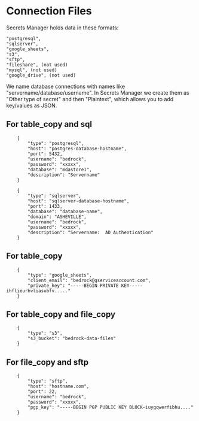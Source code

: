 # Connection Files
Secrets Manager holds data in these formats:

    "postgresql",
    "sqlserver",
    "google_sheets",
    "s3",
    "sftp",
    "fileshare", (not used)
    "mysql", (not used)
    "google_drive", (not used)
    
We name database connections with names like "servername/database/username".
In Secrets Manager we create them as "Other type of secret" and then "Plaintext", which allows you to add key/values as JSON.

## For table_copy and sql
```
    {
        "type": "postgresql",
        "host": "postgres-database-hostname",
        "port": 5432,
        "username": "bedrock",
        "password": "xxxxx",
        "database": "mdastore1",
        "description": "Servername"
    }
    
    {
        "type": "sqlserver",
        "host": "sqlserver-database-hostname",
        "port": 1433,
        "database": "database-name",
        "domain": "ASHEVILLE",
        "username": "bedrock",
        "password": "xxxxx",
        "description": "Servername:  AD Authentication"
    }
```
## For table_copy    
```
    {
        "type": "google_sheets",
        "client_email": "bedrock@gserviceaccount.com",
        "private_key": "-----BEGIN PRIVATE KEY-----ihflieurbvliasubfv....."
    }
```
## For table_copy and file_copy
```
    {
        "type": "s3",
        "s3_bucket": "bedrock-data-files"
    }
```
## For file_copy and sftp    
```
    {
        "type": "sftp",
        "host": "hostname.com",
        "port": 22,
        "username": "bedrock",
        "password": "xxxxx",
        "pgp_key": "-----BEGIN PGP PUBLIC KEY BLOCK-iuygqwerfibhu...."
    }
```
